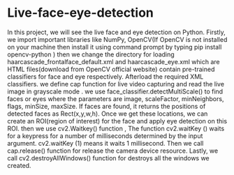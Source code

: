 # Live-face-eye-detection


In this project, we will see the live face and eye detection on Python. Firstly, we import important libraries like NumPy, OpenCV(If OpenCV is not installed on your machine then install it using command prompt by typing pip install opencv-python ) then we change the directory for loading  haarcascade_frontalface_default.xml and  haarcascade_eye.xml  which are HTML files(download from OpenCV official website) contain pre-trained classifiers for face and eye respectively. Afterload the required XML classifiers.  we define cap function for live video capturing and read the live image in grayscale mode . we use face_classifier.detectMultiScale() to find faces or eyes where the parameters are image, scaleFactor, minNeighbors, flags, minSize, maxSize. If faces are found, it returns the positions of detected faces as Rect(x,y,w,h). Once we get these locations, we can create an ROI(region of interest) for the face and apply eye detection on this ROI. then we use cv2.Waitkey() function , The function cv2.waitKey () waits for a keypress for a number of milliseconds determined by the input argument. cv2.waitKey (1) means it waits 1 millisecond. Then we call cap.release()  function for release the camera device resource.
Lastly, we call cv2.destroyAllWindows() function for destroys all the windows we created.
